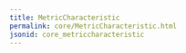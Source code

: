 ```yaml
---
title: MetricCharacteristic
permalink: core/MetricCharacteristic.html
jsonid: core_metriccharacteristic
---
```

